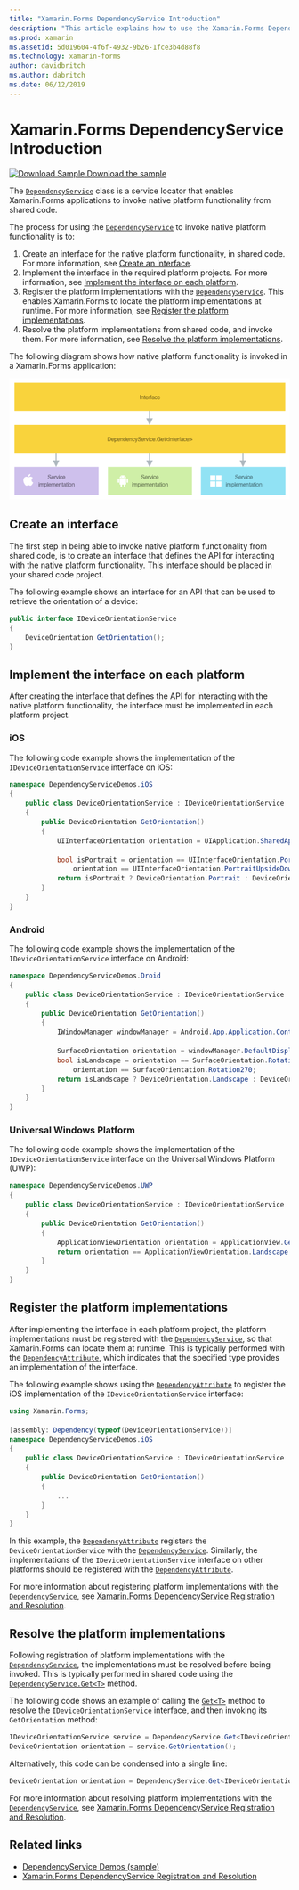 ```yaml
---
title: "Xamarin.Forms DependencyService Introduction"
description: "This article explains how to use the Xamarin.Forms DependencyService class to invoke native platform functionality."
ms.prod: xamarin
ms.assetid: 5d019604-4f6f-4932-9b26-1fce3b4d88f8
ms.technology: xamarin-forms
author: davidbritch
ms.author: dabritch
ms.date: 06/12/2019
---
```


# Xamarin.Forms DependencyService Introduction

[![Download Sample](~/media/shared/download.png) Download the sample](https://docs.microsoft.com/samples/xamarin/xamarin-forms-samples/dependencyservice/)

The [`DependencyService`](xref:Xamarin.Forms.DependencyService) class is a service locator that enables Xamarin.Forms applications to invoke native platform functionality from shared code.

The process for using the [`DependencyService`](xref:Xamarin.Forms.DependencyService) to invoke native platform functionality is to:

1. Create an interface for the native platform functionality, in shared code. For more information, see [Create an interface](#create-an-interface).
1. Implement the interface in the required platform projects. For more information, see [Implement the interface on each platform](#implement-the-interface-on-each-platform).
1. Register the platform implementations with the [`DependencyService`](xref:Xamarin.Forms.DependencyService). This enables Xamarin.Forms to locate the platform implementations at runtime. For more information, see [Register the platform implementations](#register-the-platform-implementations).
1. Resolve the platform implementations from shared code, and invoke them. For more information, see [Resolve the platform implementations](#resolve-the-platform-implementations).

The following diagram shows how native platform functionality is invoked in a Xamarin.Forms application:

![Overview of service location using the Xamarin.Forms DependencyService class](introduction-images/dependency-service.png "DependencyService service location")

## Create an interface

The first step in being able to invoke native platform functionality from shared code, is to create an interface that defines the API for interacting with the native platform functionality. This interface should be placed in your shared code project.

The following example shows an interface for an API that can be used to retrieve the orientation of a device:

```csharp
public interface IDeviceOrientationService
{
    DeviceOrientation GetOrientation();
}
```

## Implement the interface on each platform

After creating the interface that defines the API for interacting with the native platform functionality, the interface must be implemented in each platform project.

### iOS

The following code example shows the implementation of the `IDeviceOrientationService` interface on iOS:

```csharp
namespace DependencyServiceDemos.iOS
{
    public class DeviceOrientationService : IDeviceOrientationService
    {
        public DeviceOrientation GetOrientation()
        {
            UIInterfaceOrientation orientation = UIApplication.SharedApplication.StatusBarOrientation;

            bool isPortrait = orientation == UIInterfaceOrientation.Portrait ||
                orientation == UIInterfaceOrientation.PortraitUpsideDown;
            return isPortrait ? DeviceOrientation.Portrait : DeviceOrientation.Landscape;
        }
    }
}
```

### Android

The following code example shows the implementation of the `IDeviceOrientationService` interface on Android:

```csharp
namespace DependencyServiceDemos.Droid
{
    public class DeviceOrientationService : IDeviceOrientationService
    {
        public DeviceOrientation GetOrientation()
        {
            IWindowManager windowManager = Android.App.Application.Context.GetSystemService(Context.WindowService).JavaCast<IWindowManager>();

            SurfaceOrientation orientation = windowManager.DefaultDisplay.Rotation;
            bool isLandscape = orientation == SurfaceOrientation.Rotation90 ||
                orientation == SurfaceOrientation.Rotation270;
            return isLandscape ? DeviceOrientation.Landscape : DeviceOrientation.Portrait;
        }
    }
}
```

### Universal Windows Platform

The following code example shows the implementation of the `IDeviceOrientationService` interface on the Universal Windows Platform (UWP):

```csharp
namespace DependencyServiceDemos.UWP
{
    public class DeviceOrientationService : IDeviceOrientationService
    {
        public DeviceOrientation GetOrientation()
        {
            ApplicationViewOrientation orientation = ApplicationView.GetForCurrentView().Orientation;
            return orientation == ApplicationViewOrientation.Landscape ? DeviceOrientation.Landscape : DeviceOrientation.Portrait;
        }
    }
}
```

## Register the platform implementations

After implementing the interface in each platform project, the platform implementations must be registered with the [`DependencyService`](xref:Xamarin.Forms.DependencyService), so that Xamarin.Forms can locate them at runtime. This is typically performed with the [`DependencyAttribute`](xref:Xamarin.Forms.DependencyAttribute), which indicates that the specified type provides an implementation of the interface.

The following example shows using the [`DependencyAttribute`](xref:Xamarin.Forms.DependencyAttribute) to register the iOS implementation of the `IDeviceOrientationService` interface:

```csharp
using Xamarin.Forms;

[assembly: Dependency(typeof(DeviceOrientationService))]
namespace DependencyServiceDemos.iOS
{
    public class DeviceOrientationService : IDeviceOrientationService
    {
        public DeviceOrientation GetOrientation()
        {
            ...
        }
    }
}
```

In this example, the [`DependencyAttribute`](xref:Xamarin.Forms.DependencyAttribute) registers the `DeviceOrientationService` with the [`DependencyService`](xref:Xamarin.Forms.DependencyService). Similarly, the implementations of the `IDeviceOrientationService` interface on other platforms should be registered with the [`DependencyAttribute`](xref:Xamarin.Forms.DependencyAttribute).

For more information about registering platform implementations with the [`DependencyService`](xref:Xamarin.Forms.DependencyService), see [Xamarin.Forms DependencyService Registration and Resolution](registration-and-resolution.md).

## Resolve the platform implementations

Following registration of platform implementations with the [`DependencyService`](xref:Xamarin.Forms.DependencyService), the implementations must be resolved before being invoked. This is typically performed in shared code using the [`DependencyService.Get<T>`](xref:Xamarin.Forms.DependencyService.Get*) method.

The following code shows an example of calling the [`Get<T>`](xref:Xamarin.Forms.DependencyService.Get*) method to resolve the `IDeviceOrientationService` interface, and then invoking its `GetOrientation` method:

```csharp
IDeviceOrientationService service = DependencyService.Get<IDeviceOrientationService>();
DeviceOrientation orientation = service.GetOrientation();
```

Alternatively, this code can be condensed into a single line:

```csharp
DeviceOrientation orientation = DependencyService.Get<IDeviceOrientationService>().GetOrientation();
```

For more information about resolving platform implementations with the [`DependencyService`](xref:Xamarin.Forms.DependencyService), see [Xamarin.Forms DependencyService Registration and Resolution](registration-and-resolution.md).

## Related links

- [DependencyService Demos (sample)](https://docs.microsoft.com/samples/xamarin/xamarin-forms-samples/dependencyservice/)
- [Xamarin.Forms DependencyService Registration and Resolution](registration-and-resolution.md)
